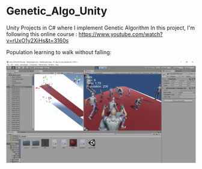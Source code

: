 # Genetic_Algo_Unity
Unity Projects in C# where I implement Genetic Algorithm
In this project, I'm following this online course : https://www.youtube.com/watch?v=rUxO1y2XiHs&t=3160s

Population learning to walk without falling:

![alt text](https://github.com/ybendou/Genetic_Algo_Unity/blob/master/Ethan_Walk_Challenge/EthanWalking.PNG)
